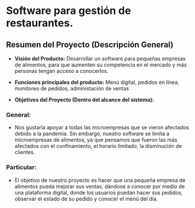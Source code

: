 
# Software para gestión de restaurantes.

## Resumen del Proyecto (Descripción General)
- **Visión del Producto:** Desarrollar un software para pequeñas empresas de alimentos, para que aumenten su competencia en el mercado y más personas tengan acceso a conocerlos.

- **Funciones principales del producto:** Menú digital, pedidos en línea, monitoreo de pedidos, administación de ventas


- **Objetivos del Proyecto (Dentro del alcance del sistema):** 
### **General:**

- Nos gustaría apoyar a todas las microempresas que se vieron afectados debido a la pandemia. Sin embargo, nuestro software se limita a microempresas de alimentos,       ya que pensamos que fueron las más afectados con el confinamiento, el horario limitado, la disminución de clientes.

### **Particular:**
- El objetivo de nuestro proyecto es hacer que una pequeña empresa de alimentos pueda mejorar sus ventas, dándose a conocer por medio de una plataforma digital,         donde los usuarios puedan hacer sus pedidos, observar el estado de su pedido y conocer el menú del día.

 
